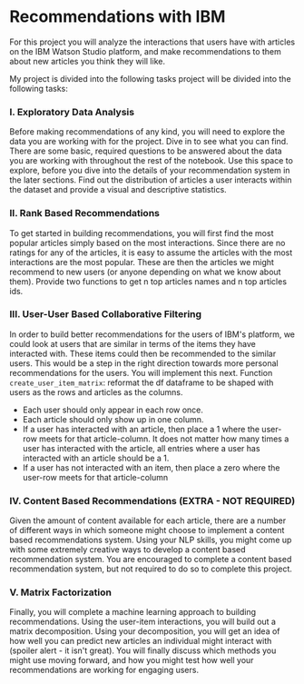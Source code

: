 # Recommendations with IBM
 For this project you will analyze the interactions that users have with articles on the IBM Watson Studio platform, and make recommendations to them about new articles you think they will like.

My project is divided into the following tasks
project will be divided into the following tasks:

### I. Exploratory Data Analysis

Before making recommendations of any kind, you will need to explore the data you are working with for the project. Dive in to see what you can find. There are some basic, required questions to be answered about the data you are working with throughout the rest of the notebook. Use this space to explore, before you dive into the details of your recommendation system in the later sections.
Find out the distribution of articles a user interacts within the dataset and provide a visual and descriptive statistics.

### II. Rank Based Recommendations

To get started in building recommendations, you will first find the most popular articles simply based on the most interactions. Since there are no ratings for any of the articles, it is easy to assume the articles with the most interactions are the most popular. These are then the articles we might recommend to new users (or anyone depending on what we know about them).
Provide two functions to get n top articles names and n top articles ids.

### III. User-User Based Collaborative Filtering

In order to build better recommendations for the users of IBM's platform, we could look at users that are similar in terms of the items they have interacted with. These items could then be recommended to the similar users. This would be a step in the right direction towards more personal recommendations for the users. You will implement this next.
Function `create_user_item_matrix`: reformat the df dataframe to be shaped with users as the rows and articles as the columns. 
* Each user should only appear in each row once.
* Each article should only show up in one column. 
* If a user has interacted with an article, then place a 1 where the user-row meets for that article-column. It does not matter how many times a user has interacted with the article, all entries where a user has interacted with an article should be a 1. 
* If a user has not interacted with an item, then place a zero where the user-row meets for that article-column

### IV. Content Based Recommendations (EXTRA - NOT REQUIRED)

Given the amount of content available for each article, there are a number of different ways in which someone might choose to implement a content based recommendations system. Using your NLP skills, you might come up with some extremely creative ways to develop a content based recommendation system. You are encouraged to complete a content based recommendation system, but not required to do so to complete this project.

### V. Matrix Factorization

Finally, you will complete a machine learning approach to building recommendations. Using the user-item interactions, you will build out a matrix decomposition. Using your decomposition, you will get an idea of how well you can predict new articles an individual might interact with (spoiler alert - it isn't great). You will finally discuss which methods you might use moving forward, and how you might test how well your recommendations are working for engaging users.